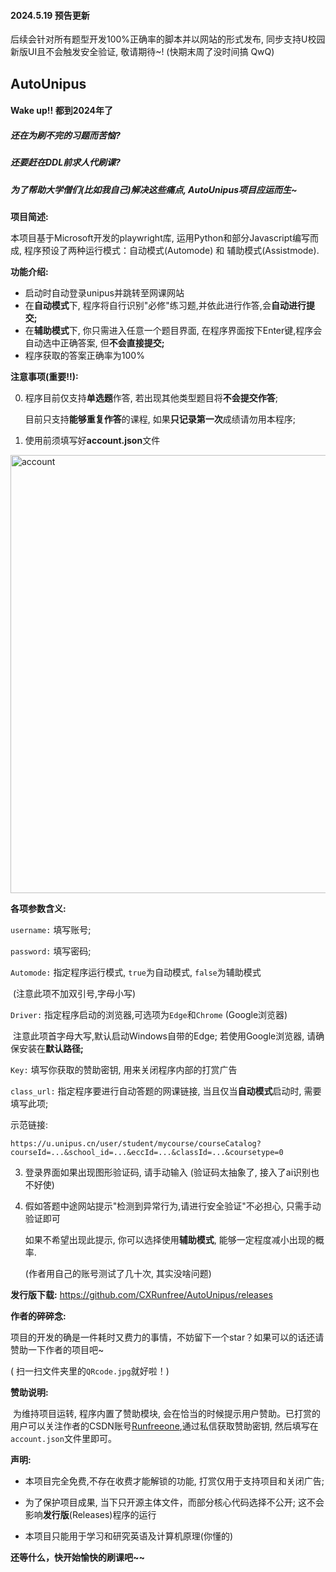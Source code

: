 #### 2024.5.19 预告更新
后续会针对所有题型开发100%正确率的脚本并以网站的形式发布, 同步支持U校园新版UI且不会触发安全验证, 敬请期待~!
(快期末周了没时间搞 QwQ)
## AutoUnipus

#### Wake up!! 都到2024年了

##### 还在为刷不完的习题而苦恼?

##### 还要赶在DDL前求人代刷课? 

##### 为了帮助大学僧们(比如我自己)解决这些痛点, AutoUnipus项目应运而生~

**项目简述:**

本项目基于Microsoft开发的playwright库, 运用Python和部分Javascript编写而成, 程序预设了两种运行模式：自动模式(Automode) 和 辅助模式(Assistmode).

**功能介绍:**

- 启动时自动登录unipus并跳转至网课网站
- 在**自动模式**下, 程序将自行识别"必修"练习题,并依此进行作答,会**自动进行提交;**
- 在**辅助模式**下, 你只需进入任意一个题目界面, 在程序界面按下Enter键,程序会自动选中正确答案, 但**不会直接提交;**
- 程序获取的答案正确率为100% 

**注意事项(重要!!):**

0. 程序目前仅支持**单选题**作答, 若出现其他类型题目将**不会提交作答**;

   目前只支持**能够重复作答**的课程, 如果**只记录第一次**成绩请勿用本程序;

3. 使用前须填写好**account.json**文件
   

<img width="701" alt="account" src="https://github.com/CXRunfree/AutoUnipus/assets/79365257/73a373f8-d656-4cd2-8810-ab8f6d09a260">


   **各项参数含义:**

   `username:`	填写账号;

   `password:`	填写密码;

   `Automode:`	指定程序运行模式, `true`为自动模式, `false`为辅助模式

   ​						(注意此项不加双引号,字母小写)

   `Driver:`		指定程序启动的浏览器,可选项为`Edge`和`Chrome` (Google浏览器)

   ​						注意此项首字母大写,默认启动Windows自带的Edge; 若使用Google浏览器, 请确保安装在**默认路径;**

   `Key:`				填写你获取的赞助密钥, 用来关闭程序内部的打赏广告

   `class_url:`	指定程序要进行自动答题的网课链接, 当且仅当**自动模式**启动时, 需要填写此项;

   示范链接:

   ```
   https://u.unipus.cn/user/student/mycourse/courseCatalog?courseId=...&school_id=...&eccId=...&classId=...&coursetype=0
   ```

3. 登录界面如果出现图形验证码, 请手动输入 (验证码太抽象了, 接入了ai识别也不好使)

5. 假如答题中途网站提示"检测到异常行为,请进行安全验证"不必担心, 只需手动验证即可

   如果不希望出现此提示, 你可以选择使用**辅助模式**, 能够一定程度减小出现的概率.

   (作者用自己的账号测试了几十次, 其实没啥问题) 


**发行版下载:**
   https://github.com/CXRunfree/AutoUnipus/releases
   

**作者的碎碎念:**

​	项目的开发的确是一件耗时又费力的事情，不妨留下一个star？如果可以的话还请赞助一下作者的项目吧~

 ( 扫一扫文件夹里的`QRcode.jpg`就好啦！)

**赞助说明:**

​	为维持项目运转, 程序内置了赞助模块, 会在恰当的时候提示用户赞助。已打赏的用户可以关注作者的CSDN账号[Runfreeone](https://blog.csdn.net/Runfreeone),通过私信获取赞助密钥, 然后填写在`account.json`文件里即可。



**声明:**

- 本项目完全免费,不存在收费才能解锁的功能, 打赏仅用于支持项目和关闭广告;

- 为了保护项目成果, 当下只开源主体文件，而部分核心代码选择不公开; 这不会影响**发行版**(Releases)程序的运行

-  本项目只能用于学习和研究英语及计算机原理(你懂的)

**还等什么，快开始愉快的刷课吧~~**

#### 
